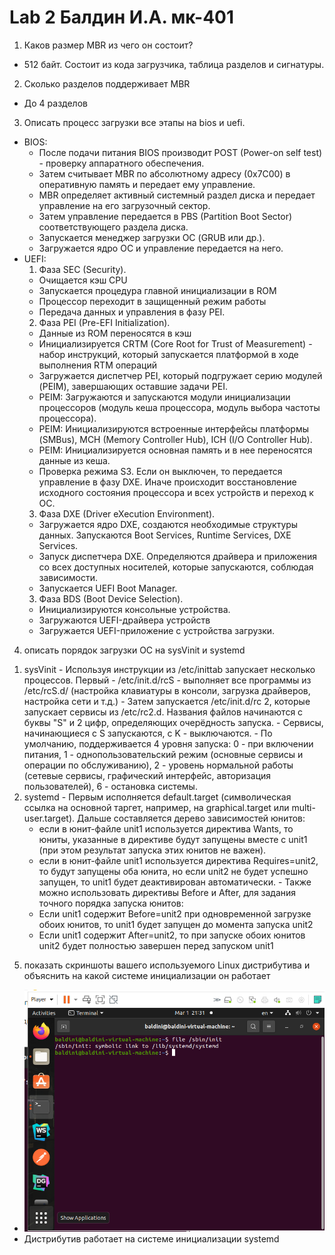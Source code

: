 # Lab 2 Балдин И.А. мк-401
1. Каков размер MBR из чего он состоит?
  - 512 байт. Состоит из кода загрузчика, таблица разделов и сигнатуры.

2. Сколько разделов поддерживает MBR
  - До 4 разделов

3. Описать процесс загрузки все этапы на bios и uefi.
  - BIOS:
    - После подачи питания BIOS производит POST (Power-on self test) - проверку аппаратного обеспечения.
    - Затем считывает MBR по абсолютному адресу (0x7C00) в оперативную память и передает ему управление.
    - MBR определяет активный системный раздел диска и передает управление на его загрузочный сектор.
    - Затем управление передается в PBS (Partition Boot Sector) соответствующего раздела диска.
    - Запускается менеджер загрузки ОС (GRUB или др.).
    - Загружается ядро ОС и управление передается на него.
  - UEFI:
    1) Фаза SEC (Security).
      - Очищается кэш CPU
      - Запускается процедура главной инициализации в ROM
      - Процессор переходит в защищенный режим работы
      - Передача данных и управления в фазу PEI.
    2) Фаза PEI (Pre-EFI Initialization).
      - Данные из ROM переносятся в кэш
      - Инициализируется CRTM (Core Root for Trust of Measurement) - набор инструкций, который запускается платформой в ходе выполнения RTM операций
      - Загружается диспетчер PEI, который подгружает серию модулей (PEIM), завершающих оставшие задачи PEI.
      - PEIM: Загружаются и запускаются модули инициализации процессоров (модуль кеша процессора, модуль выбора частоты процессора).
      - PEIM: Инициализируются встроенные интерфейсы платформы (SMBus), MCH (Memory Controller Hub), ICH (I/O Controller Hub).
      - PEIM: Инициализируется основная память и в нее переносятся данные из кеша.
      - Проверка режима S3. Если он выключен, то передается управление в фазу DXE. Иначе происходит восстановление исходного состояния процессора и всех устройств и переход к ОС.
    3) Фаза DXE (Driver eXecution Environment).
      - Загружается ядро DXE, создаются необходимые структуры данных. Запускаются Boot Services, Runtime Services, DXE Services.
      - Запуск диспетчера DXE. Определяются драйвера и приложения со всех доступных носителей, которые запускаются, соблюдая зависимости.
      - Запускается UEFI Boot Manager.
    3) Фаза BDS (Boot Device Selection).
      - Инициализируются консольные устройства.
      - Загружаются UEFI-драйвера устройств
      - Загружается UEFI-приложение с устройства загрузки.
      
 4. описать порядок загрузки ОС на sysVinit и systemd
  1) sysVinit
    - Используя инструкции из /etc/inittab запускает несколько процессов. Первый - /etc/init.d/rcS - выполняет все программы из /etc/rcS.d/ (настройка клавиатуры в консоли, загрузка драйверов, настройка сети и т.д.)
    - Затем запускается /etc/init.d/rc 2, которые запускает сервисы из /etc/rc2.d. Названия файлов начинаются с буквы "S" и 2 цифр, определяющих очерёдность запуска.
    - Сервисы, начинающиеся с S запускаются, с K - выключаются.
    - По умолчанию, поддерживается 4 уровня запуска: 0 - при включении питания, 1 - однопользовательский режим (основные сервисы и операции по обслуживанию), 2 - уровень нормальной работы (сетевые сервисы, графический интерфейс, авторизация пользователей), 6 - остановка системы.
  2) systemd
    - Первым исполняется default.target (символическая ссылка на основной таргет, например, на graphical.target или multi-user.target). Дальше составляется дерево зависимостей юнитов:
      - если в юнит-файле unit1 используется директива Wants, то юниты, указанные в директиве будут запущены вместе с unit1 (при этом результат запуска этих юнитов не важен).
      - если в юнит-файле unit1 используется директива Requires=unit2, то будут запущены оба юнита, но если unit2 не будет успешно запущен, то unit1 будет деактивирован автоматически.
    - Также можно использовать директивы Before и After, для задания точного порядка запуска юнитов:
      - Если unit1 содержит Before=unit2 при одновременной загрузке обоих юнитов, то unit1 будет запущен до момента запуска unit2
      - Если unit1 содержит After=unit2, то при запуске обоих юнитов unit2 будет полностью завершен перед запуском unit1

5. показать скриншоты вашего используемого Linux дистрибутива и объяснить на какой системе инициализации он работает
- ![Screenshot](lab2.png)
- Дистрибутив работает на системе инициализации systemd
